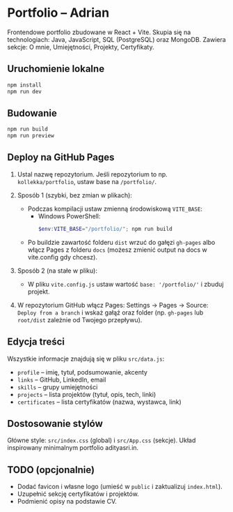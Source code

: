 # Portfolio – Adrian

Frontendowe portfolio zbudowane w React + Vite. Skupia się na technologiach: Java, JavaScript, SQL (PostgreSQL) oraz MongoDB. Zawiera sekcje: O mnie, Umiejętności, Projekty, Certyfikaty.

## Uruchomienie lokalne

```bash
npm install
npm run dev
```

## Budowanie

```bash
npm run build
npm run preview
```

## Deploy na GitHub Pages

1. Ustal nazwę repozytorium. Jeśli repozytorium to np. `kollekka/portfolio`, ustaw base na `/portfolio/`.
2. Sposób 1 (szybki, bez zmian w plikach):
   - Podczas kompilacji ustaw zmienną środowiskową `VITE_BASE`:
     - Windows PowerShell:
       ```powershell
       $env:VITE_BASE="/portfolio/"; npm run build
       ```
   - Po buildzie zawartość folderu `dist` wrzuć do gałęzi `gh-pages` albo włącz Pages z folderu `docs` (możesz zmienić output na docs w vite.config gdy chcesz).

3. Sposób 2 (na stałe w pliku):
   - W pliku `vite.config.js` ustaw wartość `base: '/portfolio/'` i zbuduj projekt.

4. W repozytorium GitHub włącz Pages: Settings → Pages → Source: `Deploy from a branch` i wskaż gałąź oraz folder (np. `gh-pages` lub `root/dist` zależnie od Twojego przepływu).

## Edycja treści

Wszystkie informacje znajdują się w pliku `src/data.js`:
- `profile` – imię, tytuł, podsumowanie, akcenty
- `links` – GitHub, LinkedIn, email
- `skills` – grupy umiejętności
- `projects` – lista projektów (tytuł, opis, tech, linki)
- `certificates` – lista certyfikatów (nazwa, wystawca, link)

## Dostosowanie stylów

Główne style: `src/index.css` (global) i `src/App.css` (sekcje). Układ inspirowany minimalnym portfolio adityasri.in.

## TODO (opcjonalnie)
- Dodać favicon i własne logo (umieść w `public` i zaktualizuj `index.html`).
- Uzupełnić sekcję certyfikatów i projektów.
- Podmienić opisy na podstawie CV.

